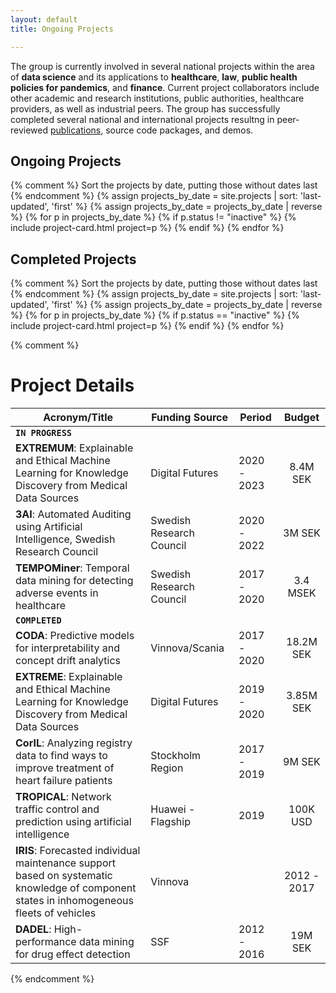 ```yaml
---
layout: default
title: Ongoing Projects

---
```

<div class="container  mt-3">

<div class="jumbotron">
<p>
    The group is currently involved in several national projects within the area of <b>data science</b> and its applications to <b>healthcare</b>, <b>law</b>, <b>public health policies for pandemics</b>, and <b>finance</b>. Current project collaborators include other academic and research institutions, public authorities, healthcare providers, as well as industrial peers.  The group has successfully completed several national and international projects resultng in peer-reviewed <a href="{{ site.base }}/publications.html ">publications</a>, source code packages, and demos.</p>
</div>


<h2> Ongoing Projects </h2>

<div class="card-columns">
    {% comment %}
    Sort the projects by date, putting those without dates last
    {% endcomment %}
    {% assign projects_by_date = site.projects | sort: 'last-updated', 'first' %}
    {% assign projects_by_date = projects_by_date | reverse %}
    {% for p in projects_by_date %}
        {% if p.status != "inactive" %}
            {% include project-card.html project=p %}
        {% endif %}
    {% endfor %}
</div>

<h2> Completed Projects </h2>

<div class="card-columns">
    {% comment %}
    Sort the projects by date, putting those without dates last
    {% endcomment %}
    {% assign projects_by_date = site.projects | sort: 'last-updated', 'first' %}
    {% assign projects_by_date = projects_by_date | reverse %}
    {% for p in projects_by_date %}
        {% if p.status == "inactive" %}
            {% include project-card.html project=p %}
        {% endif %}
    {% endfor %}
</div>
</div>

{% comment %}
# Project Details

|Acronym/Title|Funding Source| Period| Budget|
|---|---|---|:---:|
| **`IN PROGRESS`** |  |  |  |
| **EXTREMUM**: Explainable and Ethical Machine Learning for Knowledge Discovery from Medical Data Sources  | Digital Futures | 2020 - 2023 | 8.4M SEK |
| **3AI**: Automated Auditing using Artificial Intelligence, Swedish Research Council | Swedish Research Council | 2020 - 2022 | 3M SEK |
| **TEMPOMiner**: Temporal data mining for detecting adverse events in healthcare | Swedish Research Council | 2017 - 2020 | 3.4 MSEK |
| **`COMPLETED`** |  |  |  |
| **CODA**: Predictive models for interpretability and concept drift analytics | Vinnova/Scania | 2017 - 2020 | 18.2M SEK |
| **EXTREME**: Explainable and Ethical Machine Learning for Knowledge Discovery from Medical Data Sources | Digital Futures | 2019 - 2020 | 3.85M SEK |
| **CorIL**: Analyzing registry data to find ways to improve treatment of heart failure patients | Stockholm Region | 2017 - 2019 | 9M SEK |
| **TROPICAL**: Network traffic control and prediction using artificial intelligence | Huawei - Flagship | 2019 | 100K USD |
| **IRIS**: Forecasted individual maintenance support based on systematic knowledge of component states in inhomogeneous fleets of vehicles | Vinnova |  | 2012 - 2017 | - |
| **DADEL**: High-performance data mining for drug effect detection | SSF | 2012 - 2016 | 19M SEK |

{% endcomment %}
